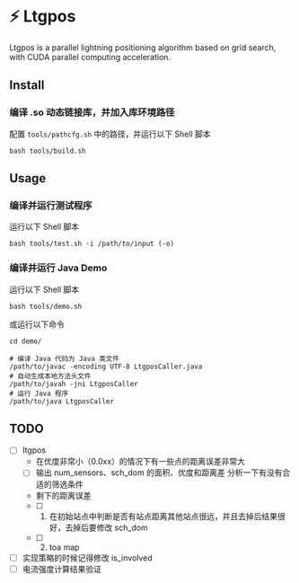# ⚡️ Ltgpos

Ltgpos is a parallel lightning positioning algorithm based on grid search, with CUDA parallel computing acceleration.

## Install

### 编译 .so 动态链接库，并加入库环境路径

配置 `tools/pathcfg.sh` 中的路径，并运行以下 Shell 脚本

```shell
bash tools/build.sh
```

## Usage

### 编译并运行测试程序

运行以下 Shell 脚本

```shell
bash tools/test.sh -i /path/to/input (-o)
```

### 编译并运行 Java Demo

运行以下 Shell 脚本

```shell
bash tools/demo.sh
```

或运行以下命令

```shell
cd demo/

# 编译 Java 代码为 Java 类文件
/path/to/javac -encoding UTF-8 LtgposCaller.java
# 自动生成本地方法头文件
/path/to/javah -jni LtgposCaller
# 运行 Java 程序
/path/to/java LtgposCaller
```

## TODO

- [ ] ltgpos
  - 在优度非常小（0.0xx）的情况下有一些点的距离误差非常大
  - [ ] 输出 num_sensors、sch_dom 的面积、优度和距离差 分析一下有没有合适的筛选条件
  - 剩下的距离误差
  - [ ] 1. 在初始站点中判断是否有站点距离其他站点很远，并且去掉后结果很好，去掉后要修改 sch_dom
  - [ ] 2. toa map
- [ ] 实现策略的时候记得修改 is_involved
- [ ] 电流强度计算结果验证
